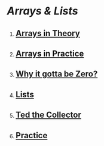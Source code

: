 # ***Arrays & Lists***


1. [Arrays in Theory](ArraysinTheory/notes.md)
    - 

2. [Arrays in Practice](ArraysinPractice/notes.md)
    - 

3. [Why it gotta be Zero?](WhyZero/notes.md)
    - 

4. [Lists](Lists/notes.md)
    - 

5. [Ted the Collector](TedtheCollector/notes.md)
    - 

6. [Practice](Exercises/notes.md)
    - 